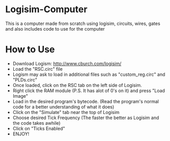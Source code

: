 # Logisim-Computer
This is a computer made from scratch using logisim, circuits, wires, gates and also includes code to use for the computer


# How to Use
- Download Logism: http://www.cburch.com/logisim/
- Load the "RSC.circ" file
- Logism may ask to load in additional files such as "custom_reg.circ" and "PLDs.circ"
- Once loaded, click on the RSC tab on the left side of Logisim.
- Right click the RAM module (P.S. It has alot of 0's on it) and press "Load Image"
- Load in the desired program's bytecode. (Read the program's normal code for a better understanding of what it does)
- Click on the "Simulate" tab near the top of Logisim
- Choose desired Tick Frequency (The faster the better as Logisim and the code takes awhile)
- Click on "Ticks Enabled"
- ENJOY!
